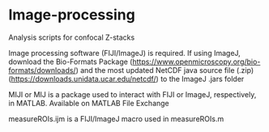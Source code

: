 # Image-processing
Analysis scripts for confocal Z-stacks

Image processing software (FIJI/ImageJ) is required. If using ImageJ, download the Bio-Formats Package (https://www.openmicroscopy.org/bio-formats/downloads/) and the most updated NetCDF java source file (.zip) (https://downloads.unidata.ucar.edu/netcdf/) to the ImageJ .jars folder 

MIJI or MIJ is a package used to interact with FIJI or ImageJ, respectively, in MATLAB. Available on MATLAB File Exchange

measureROIs.ijm is a FIJI/ImageJ macro used in measureROIs.m
